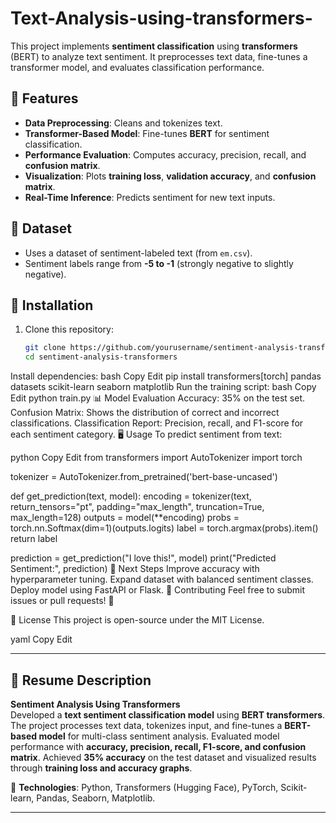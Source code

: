 # Text-Analysis-using-transformers-


This project implements **sentiment classification** using **transformers** (BERT) to analyze text sentiment. It preprocesses text data, fine-tunes a transformer model, and evaluates classification performance.

## 🚀 Features
- **Data Preprocessing**: Cleans and tokenizes text.
- **Transformer-Based Model**: Fine-tunes **BERT** for sentiment classification.
- **Performance Evaluation**: Computes accuracy, precision, recall, and **confusion matrix**.
- **Visualization**: Plots **training loss**, **validation accuracy**, and **confusion matrix**.
- **Real-Time Inference**: Predicts sentiment for new text inputs.

## 📂 Dataset
- Uses a dataset of sentiment-labeled text (from `em.csv`).
- Sentiment labels range from **-5 to -1** (strongly negative to slightly negative).

## 🔧 Installation
1. Clone this repository:
   ```bash
   git clone https://github.com/yourusername/sentiment-analysis-transformers.git
   cd sentiment-analysis-transformers
Install dependencies:
bash
Copy
Edit
pip install transformers[torch] pandas datasets scikit-learn seaborn matplotlib
Run the training script:
bash
Copy
Edit
python train.py
📊 Model Evaluation
Accuracy: 35% on the test set.
Confusion Matrix:
Shows the distribution of correct and incorrect classifications.
Classification Report:
Precision, recall, and F1-score for each sentiment category.
🖥️ Usage
To predict sentiment from text:

python
Copy
Edit
from transformers import AutoTokenizer
import torch

tokenizer = AutoTokenizer.from_pretrained('bert-base-uncased')

def get_prediction(text, model):
    encoding = tokenizer(text, return_tensors="pt", padding="max_length", truncation=True, max_length=128)
    outputs = model(**encoding)
    probs = torch.nn.Softmax(dim=1)(outputs.logits)
    label = torch.argmax(probs).item()
    return label

prediction = get_prediction("I love this!", model)
print("Predicted Sentiment:", prediction)
📌 Next Steps
Improve accuracy with hyperparameter tuning.
Expand dataset with balanced sentiment classes.
Deploy model using FastAPI or Flask.
🤝 Contributing
Feel free to submit issues or pull requests! 🚀

📝 License
This project is open-source under the MIT License.

yaml
Copy
Edit

---

## **📄 Resume Description**
**Sentiment Analysis Using Transformers**  
Developed a **text sentiment classification model** using **BERT transformers**. The project processes text data, tokenizes input, and fine-tunes a **BERT-based model** for multi-class sentiment analysis. Evaluated model performance with **accuracy, precision, recall, F1-score, and confusion matrix**. Achieved **35% accuracy** on the test dataset and visualized results through **training loss and accuracy graphs**.  

🚀 **Technologies**: Python, Transformers (Hugging Face), PyTorch, Scikit-learn, Pandas, Seaborn, Matplotlib.  

---
